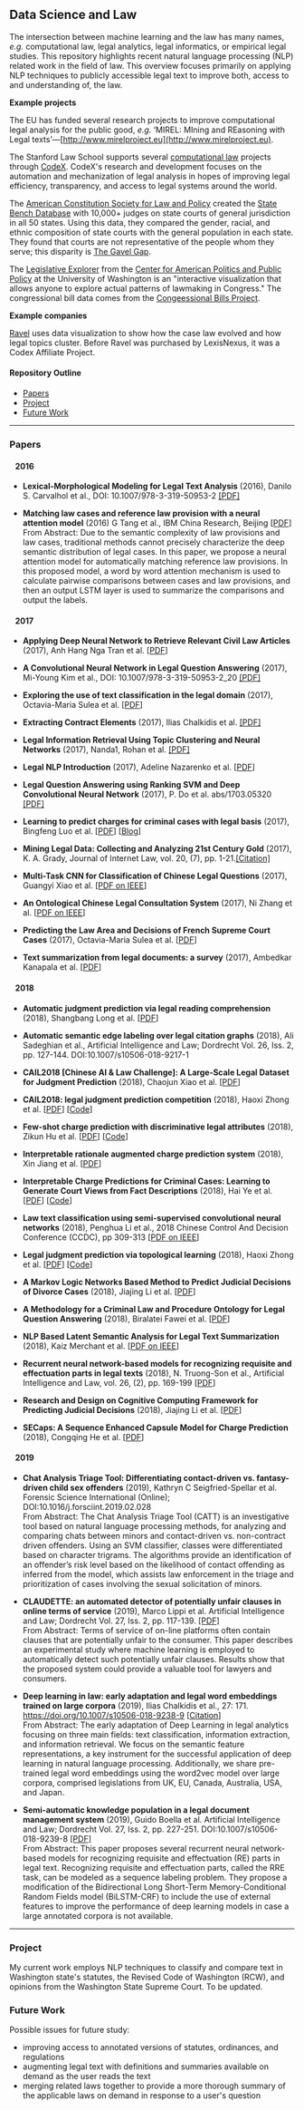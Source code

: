 ## Data Science and Law
The intersection between machine learning and the law has many names, _e.g._ computational law, legal analytics, legal informatics, or empirical legal studies. This repository highlights recent natural language processing (NLP) related work in the field of law. This overview focuses primarily on applying NLP techniques to publicly accessible legal text to improve both, access to and understanding of, the law.  

__Example projects__   

The EU has funded several research projects to improve computational legal analysis for the public good, _e.g._ ‘MIREL: MIning and REasoning with Legal texts’—[http://www.mirelproject.eu](http://www.mirelproject.eu).  

The Stanford Law School supports several [computational law](http://logic.stanford.edu/complaw/complaw.html) projects through [CodeX](https://law.stanford.edu/codex-the-stanford-center-for-legal-informatics/codex-projects/#slsnav-current-codex-projects). CodeX's research and development focuses on the automation and mechanization of legal analysis in hopes of improving legal efficiency, transparency, and access to legal systems around the world.  

The [American Constitution Society for Law and Policy](https://www.acslaw.org) created the [State Bench Database](https://gavelgap.org) with 10,000+ judges on state courts of general jurisdiction in all 50 states. Using this data, they compared the gender, racial, and ethnic composition of state courts with the general population in each state. They found that courts are not representative of the people whom they serve; this disparity is [The Gavel Gap](https://gavelgap.org).  

The [Legislative Explorer](http://www.legex.org/index.html) from the [Center for American Politics and Public Policy](http://cappp.org) at the University of Washington is an "interactive visualization that allows anyone to explore actual patterns of lawmaking in Congress." The congressional bill data comes from the [Congeessional Bills Project](http://congressionalbills.org).  

__Example companies__  

[Ravel](https://home.ravellaw.com) uses data visualization to show how the case law evolved and how legal topics cluster. Before Ravel was purchased by LexisNexus, it was a Codex Affiliate Project.  

#### Repository Outline ####
  - [Papers](https://github.com/orbitse/Awesome-Law-NLP-Research-Work#papers)
  - [Project](https://github.com/orbitse/Awesome-Law-NLP-Research-Work#project)  
  - [Future Work](https://github.com/orbitse/Awesome-Law-NLP-Research-Work#futurework)

----------

### Papers ###

#### &nbsp;&nbsp;&nbsp;2016 ####

- **Lexical-Morphological Modeling for Legal Text Analysis** (2016), Danilo S. Carvalhol et al., DOI: 10.1007/978-3-319-50953-2 [[PDF]](https://www.researchgate.net/publication/305400373_Lexical-Morphological_Modeling_for_Legal_Text_Analysis)  

- **Matching law cases and reference law provision with a neural attention model** (2016) G Tang et al., IBM China Research, Beijing [[PDF](https://scholar.google.com/scholar_lookup?title=Matching%20law%20cases%20and%20reference%20law%20provision%20with%20a%20neural%20attention%20model&author=G.%20Tang&author=H.%20Guo&author=Z.%20Guo&author=S.%20Xu&publication_year=2016)]  
From Abstract: Due to the semantic complexity of law provisions and law cases, traditional methods cannot precisely characterize the deep semantic distribution of legal cases. In this paper, we propose a neural attention model for automatically matching reference law provisions. In this proposed model, a word by word attention mechanism is used to calculate pairwise comparisons between cases and law provisions, and then an output LSTM layer is used to summarize the comparisons and output the labels.  

#### &nbsp;&nbsp;&nbsp;2017 ####

- **Applying Deep Neural Network to Retrieve Relevant Civil Law Articles** (2017), Anh Hang Nga Tran et al. [[PDF](https://aclanthology.info/papers/R17-2007/r17-2007)]  

- **A Convolutional Neural Network in Legal Question Answering** (2017), Mi-Young Kim et al., DOI: 10.1007/978-3-319-50953-2_20 [[PDF]](https://arxiv.org/pdf/1703.05320.pdf) 

- **Exploring the use of text classification in the legal domain** (2017), Octavia-Maria Sulea et al. [[PDF](https://arxiv.org/pdf/1710.09306.pdf)]  

- **Extracting Contract Elements** (2017), Ilias Chalkidis et al. [[PDF]](http://www2.aueb.gr/users/ion/docs/icail2017.pdf)

- **Legal Information Retrieval Using Topic Clustering and Neural Networks** (2017), Nanda1, Rohan et al. [[PDF]](https://www.easychair.org/publications/open/RC)  

- **Legal NLP Introduction** (2017), Adeline Nazarenko et al. [[PDF](http://www.atala.org/sites/default/files/1-%20TAL-58-2-legal%20NLP-introduction.pdf)]  

- **Legal Question Answering using Ranking SVM and Deep Convolutional Neural Network** (2017), P. Do et al. abs/1703.05320 [[PDF]](https://arxiv.org/abs/1703.05320)  

- **Learning to predict charges for criminal cases with legal basis** (2017), Bingfeng Luo et al. [[PDF](http://aclweb.org/anthology/D17-1289)]  [[Blog](https://bamtercelboo.github.io/2018/07/19/Learning-to-Predict-Charges-for-Criminal-Cases-with-Legal-Basis/)] 

- **Mining Legal Data: Collecting and Analyzing 21st Century Gold** (2017), K. A. Grady, Journal of Internet Law, vol. 20, (7), pp. 1-21.[[Citation]](https://www.researchgate.net/publication/313745865_Mining_Legal_Data_Collecting_and_Analyzing_21st_Century_Gold)  

- **Multi-Task CNN for Classification of Chinese Legal Questions** (2017), Guangyi Xiao et al. [[PDF on IEEE](https://ieeexplore.ieee.org/abstract/document/8119134)]  

- **An Ontological Chinese Legal Consultation System** (2017), Ni Zhang et al. [[PDF on IEEE](https://ieeexplore.ieee.org/abstract/document/8016577)]  

- **Predicting the Law Area and Decisions of French Supreme Court Cases** (2017), Octavia-Maria Sulea et al. [[PDF](https://arxiv.org/pdf/1708.01681.pdf)]

- **Text summarization from legal documents: a survey** (2017), Ambedkar Kanapala et al. [[PDF](https://link.springer.com/article/10.1007/s10462-017-9566-2)]  

#### &nbsp;&nbsp;&nbsp;2018 ####

- **Automatic judgment prediction via legal reading comprehension** (2018), Shangbang Long et al. [[PDF](https://arxiv.org/pdf/1809.06537.pdf)]  

- **Automatic semantic edge labeling over legal citation graphs** (2018), Ali Sadeghian et al., Artificial Intelligence and Law; Dordrecht Vol. 26, Iss. 2, pp. 127-144. DOI:10.1007/s10506-018-9217-1 

- **CAIL2018 \[Chinese AI & Law Challenge]: A Large-Scale Legal Dataset for Judgment Prediction** (2018), Chaojun Xiao et al. [[PDF](https://arxiv.org/pdf/1807.02478.pdf)]  

- **CAIL2018: legal judgment prediction competition** (2018), Haoxi Zhong et al. [[PDF](https://arxiv.org/pdf/1810.05851.pdf)]   [[Code](https://github.com/thunlp/CAIL)]  

- **Few-shot charge prediction with discriminative legal attributes** (2018), Zikun Hu et al. [[PDF](http://aclweb.org/anthology/C18-1041)] [[Code](https://github.com/thunlp/attribute_charge)]  

- **Interpretable rationale augmented charge prediction system** (2018), Xin Jiang et al. [[PDF](http://aclweb.org/anthology/C18-2032)]  

- **Interpretable Charge Predictions for Criminal Cases: Learning to Generate Court Views from Fact Descriptions** (2018), Hai Ye et al. [[PDF](https://arxiv.org/pdf/1802.08504.pdf)] [[Code](https://github.com/oceanypt/Court-View-Gen)]  

- **Law text classification using semi-supervised convolutional neural networks** (2018), Penghua Li et al., 2018 Chinese Control And Decision Conference (CCDC), pp 309-313 [[PDF on IEEE](https://ieeexplore.ieee.org/abstract/document/8407150)]  

- **Legal judgment prediction via topological learning** (2018), Haoxi Zhong et al. [[PDF](http://www.aclweb.org/anthology/D18-1390)] [[Code](https://github.com/thunlp/TopJudge)]  

- **A Markov Logic Networks Based Method to Predict Judicial Decisions of Divorce Cases** (2018), Jiajing Li et al. [[PDF](https://ieeexplore.ieee.org/abstract/document/8513727)]  

- **A Methodology for a Criminal Law and Procedure Ontology for Legal Question Answering** (2018), Biralatei Fawei et al. [[PDF](https://link.springer.com/chapter/10.1007/978-3-030-04284-4_14)]  

- **NLP Based Latent Semantic Analysis for Legal Text Summarization** (2018), Kaiz Merchant et al. [[PDF on IEEE](https://ieeexplore.ieee.org/abstract/document/8554831)]  

- **Recurrent neural network-based models for recognizing requisite and effectuation parts in legal texts** (2018), N. Truong-Son et al., Artificial Intelligence and Law, vol. 26, (2), pp. 169-199 [[PDF](https://www.researchgate.net/publication/323989221_Recurrent_neural_network-based_models_for_recognizing_requisite_and_effectuation_parts_in_legal_texts)]  

- **Research and Design on Cognitive Computing Framework for Predicting Judicial Decisions** (2018), Jiajing Li et al. [[PDF](https://link.springer.com/article/10.1007/s11265-018-1429-9)]  

- **SECaps: A Sequence Enhanced Capsule Model for Charge Prediction** (2018), Congqing He et al. [[PDF](https://arxiv.org/pdf/1810.04465.pdf)]  

#### &nbsp;&nbsp;&nbsp;2019 ####

- **Chat Analysis Triage Tool: Differentiating contact-driven vs. fantasy-driven child sex offenders** (2019), Kathryn C Seigfried-Spellar et al. Forensic Science International (Online); DOI:10.1016/j.forsciint.2019.02.028  
From Abstract: The Chat Analysis Triage Tool (CATT) is an investigative tool based on natural language processing methods, for analyzing and comparing chats between minors and contact-driven vs. non-contract driven offenders. Using an SVM classifier, classes were differentiated based on character trigrams. The algorithms provide an identification of an offender’s risk level based on the likelihood of contact offending as inferred from the model, which assists law enforcement in the triage and prioritization of cases involving the sexual solicitation of minors.  

- **CLAUDETTE: an automated detector of potentially unfair clauses in online terms of service** (2019), Marco Lippi et al. Artificial Intelligence and Law; Dordrecht Vol. 27, Iss. 2, pp. 117-139. [[PDF]](https://arxiv.org/pdf/1805.01217.pdf)  
From Abstract: Terms of service of on-line platforms often contain clauses that are potentially unfair to the consumer. This paper describes an experimental study where machine learning is employed to automatically detect such potentially unfair clauses. Results show that the proposed system could provide a valuable tool for lawyers and consumers.  

- **Deep learning in law: early adaptation and legal word embeddings trained on large corpora** (2019), Ilias Chalkidis et al., 27: 171. https://doi.org/10.1007/s10506-018-9238-9 [[Citation](https://link.springer.com/article/10.1007/s10506-018-9238-9)]  
From Abstract: The early adaptation of Deep Learning in legal analytics focusing on three main fields: text classification, information extraction, and information retrieval. We focus on the semantic feature representations, a key instrument for the successful application of deep learning in natural language processing. Additionally, we share pre-trained legal word embeddings using the word2vec model over large corpora, comprised legislations from UK, EU, Canada, Australia, USA, and Japan.  

- **Semi-automatic knowledge population in a legal document management system** (2019), Guido Boella et al. Artificial Intelligence and Law; Dordrecht Vol. 27, Iss. 2, pp. 227-251. DOI:10.1007/s10506-018-9239-8  [[PDF]](https://scholar.google.com/scholar?hl=en&lr=&q=Recurrent%20neural%20network-based%20models%20for%20recognizing%20requisite%20and%20effectuation%20parts%20in%20legal%20texts+author%3ANguyen)  
From Abstract: This paper proposes several recurrent neural network-based models for recognizing requisite and effectuation (RE) parts in legal text. Recognizing requisite and effectuation parts, called the RRE task, can be modeled as a sequence labeling problem. They propose a modification of the Bidirectional Long Short-Term Memory-Conditional Random Fields model (BiLSTM-CRF) to include the use of external features to improve the performance of deep learning models in case a large annotated corpora is not available.  

----------
### Project ###

My current work employs NLP techniques to classify and compare text in Washington state's statutes, the Revised Code of Washington (RCW), and opinions from the Washington State Supreme Court. To be updated.  

### Future Work ###
Possible issues for future study:  
- improving access to annotated versions of statutes, ordinances, and regulations
- augmenting legal text with definitions and summaries available on demand as the user reads the text
- merging related laws together to provide a more thorough summary of the applicable laws on demand in response to a user's question
